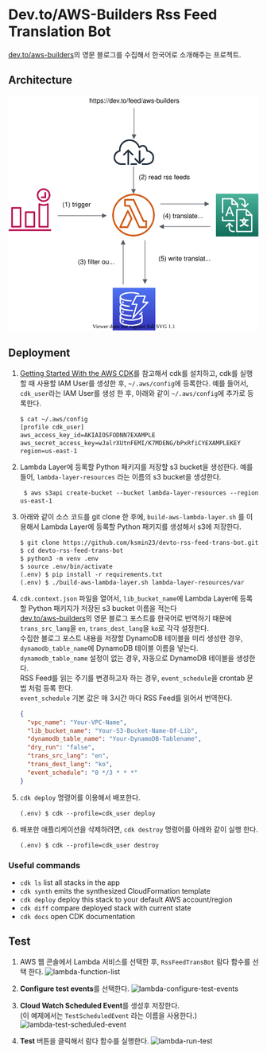 # Dev.to/AWS-Builders Rss Feed Translation Bot

[dev.to/aws-builders](https://dev.to/aws-builders)의 영문 블로그를 수집해서 한국어로 소개해주는 프로젝트.<br/>

## Architecture
  ![architecture-diagram](./assets/devto-rss-feed-trans-bot-arch.svg)

## Deployment

1. [Getting Started With the AWS CDK](https://docs.aws.amazon.com/cdk/latest/guide/getting_started.html)를 참고해서 cdk를 설치하고,
cdk를 실행할 때 사용할 IAM User를 생성한 후, `~/.aws/config`에 등록한다.
예를 들어서, `cdk_user`라는 IAM User를 생성 한 후, 아래와 같이 `~/.aws/config`에 추가로 등록한다.

    ```shell script
    $ cat ~/.aws/config
    [profile cdk_user]
    aws_access_key_id=AKIAIOSFODNN7EXAMPLE
    aws_secret_access_key=wJalrXUtnFEMI/K7MDENG/bPxRfiCYEXAMPLEKEY
    region=us-east-1
    ```

2. Lambda Layer에 등록할 Python 패키지를 저장할 s3 bucket을 생성한다. 예를 들어, `lambda-layer-resources` 라는 이름의 s3 bucket을 생성한다.

   ```shell script
    $ aws s3api create-bucket --bucket lambda-layer-resources --region us-east-1
    ```

3. 아래와 같이 소스 코드를 git clone 한 후에, `build-aws-lambda-layer.sh` 를 이용해서
Lambda Layer에 등록할 Python 패키지를 생성해서 s3에 저장한다.

    ```shell script
    $ git clone https://github.com/ksmin23/devto-rss-feed-trans-bot.git
    $ cd devto-rss-feed-trans-bot
    $ python3 -m venv .env
    $ source .env/bin/activate
    (.env) $ pip install -r requirements.txt
    (.env) $ ./build-aws-lambda-layer.sh lambda-layer-resources/var
    ```

4. `cdk.context.json` 파일을 열어서, `lib_bucket_name`에 Lambda Layer에 등록할 Python 패키지가 저장된 s3 bucket 이름을 적는다<br/>
[dev.to/aws-builders](https://dev.to/aws-builders)의 영문 블로그 포스트를 한국어로 번역하기 때문에 `trans_src_lang`을 `en`, `trans_dest_lang`을 `ko`로 각각 설정한다.<br/>
수집한 블로그 포스트 내용을 저장할 DynamoDB 테이블을 미리 생성한 경우, `dynamodb_table_name`에 DynamoDB 테이블 이름을 넣는다. `dynamodb_table_name` 설정이 없는 경우, 자동으로 DynamoDB 테이블을 생성한다.<br/>
RSS Feed를 읽는 주기를 변경하고자 하는 경우, `event_schedule`을 crontab 문법 처럼 등록 한다.<br/>
`event_schedule` 기본 값은 매 3시간 마다 RSS Feed를 읽어서 번역한다.

    ```json
    {
      "vpc_name": "Your-VPC-Name",
      "lib_bucket_name": "Your-S3-Bucket-Name-Of-Lib",
      "dynamodb_table_name": "Your-DynamoDB-Tablename",
      "dry_run": "false",
      "trans_src_lang": "en",
      "trans_dest_lang": "ko",
      "event_schedule": "0 */3 * * *"
    }
    ```

5. `cdk deploy` 명령어를 이용해서 배포한다.
    ```shell script
    (.env) $ cdk --profile=cdk_user deploy
    ```

6. 배포한 애플리케이션을 삭제하려면, `cdk destroy` 명령어를 아래와 같이 실행 한다.
    ```shell script
    (.env) $ cdk --profile=cdk_user destroy
    ```

### Useful commands

 * `cdk ls`          list all stacks in the app
 * `cdk synth`       emits the synthesized CloudFormation template
 * `cdk deploy`      deploy this stack to your default AWS account/region
 * `cdk diff`        compare deployed stack with current state
 * `cdk docs`        open CDK documentation

## Test

1. AWS 웹 콘솔에서 Lambda 서비스를 선택한 후, `RssFeedTransBot` 람다 함수를 선택 한다.
![lambda-function-list](./assets/lambda-function-list.png)

2. **Configure test events**를 선택한다.
![lambda-configure-test-events](./assets/lambda-configure-test-events.png)

3. **Cloud Watch Scheduled Event**를 생성후 저장한다.<br/>
(이 예제에서는 `TestScheduledEvent` 라는 이름을 사용한다.)
![lambda-test-scheduled-event](./assets/lambda-test-scheduled-event.png)

4. **Test** 버튼을 클릭해서 람다 함수를 실행한다.
![lambda-run-test](./assets/lambda-run-test.png)
